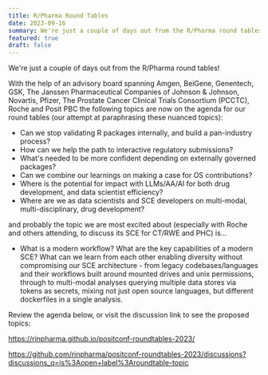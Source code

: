 ```yaml
---
title: R/Pharma Round Tables
date: 2023-09-16
summary: We're just a couple of days out from the R/Pharma round tables!
featured: true
draft: false
---
```


We're just a couple of days out from the R/Pharma round tables!

With the help of an advisory board spanning Amgen, BeiGene, Genentech, GSK, The Janssen Pharmaceutical Companies of Johnson & Johnson, Novartis, Pfizer, The Prostate Cancer Clinical Trials Consortium (PCCTC), Roche and Posit PBC the following topics are now on the agenda for our round tables (our attempt at paraphrasing these nuanced topics):

-  Can we stop validating R packages internally, and build a pan-industry process?
-  How can we help the path to interactive regulatory submissions?
-  What's needed to be more confident depending on externally governed packages?
-  Can we combine our learnings on making a case for OS contributions?
-  Where is the potential for impact with LLMs/AA/AI for both drug development, and data scientist efficiency?
-  Where are we as data scientists and SCE developers on multi-modal, multi-disciplinary, drug development?

and probably the topic we are most excited about (especially with Roche and others attending, to discuss its SCE for CT/RWE and PHC) is...

-  What is a modern workflow?  What are the key capabilities of a modern SCE?  What can we learn from each other enabling diversity without compromising our SCE architecture - from legacy codebases/languages and their workflows built around mounted drives and unix permissions, through to multi-modal analyses querying multiple data stores via tokens as secrets, mixing not just open source languages, but different dockerfiles in a single analysis.

Review the agenda below, or visit the discussion link to see the proposed topics:

https://rinpharma.github.io/positconf-roundtables-2023/

https://github.com/rinpharma/positconf-roundtables-2023/discussions?discussions_q=is%3Aopen+label%3Aroundtable-topic


